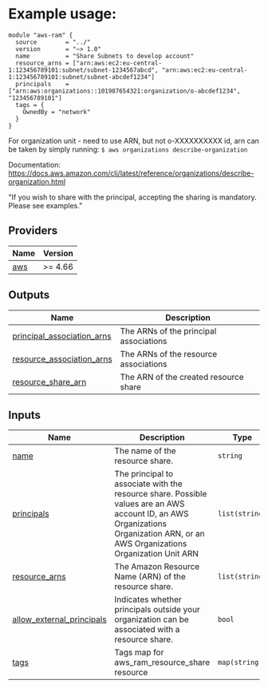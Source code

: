 
# Example usage:
```hcl
module "aws-ram" {
  source        = "../"
  version       = "~> 1.0"
  name          = "Share Subnets to develop account"
  resource_arns = ["arn:aws:ec2:eu-central-1:123456789101:subnet/subnet-1234567abcd", "arn:aws:ec2:eu-central-1:123456789101:subnet/subnet-abcdef1234"]
  principals    = ["arn:aws:organizations::101987654321:organization/o-abcdef1234", "123456789101"]
  tags = {
    OwnedBy = "network"
  }
}
```
For organization unit - need to use ARN, but not o-XXXXXXXXXX id, arn can be taken by simply running: `$ aws organizations describe-organization`

Documentation: https://docs.aws.amazon.com/cli/latest/reference/organizations/describe-organization.html

"If you wish to share with the principal, accepting the sharing is mandatory. Please see examples."



## Providers

| Name | Version |
|------|---------|
| <a name="provider_aws"></a> [aws](#provider\_aws) | >= 4.66 |

## Outputs

| Name | Description |
|------|-------------|
| <a name="output_principal_association_arns"></a> [principal\_association\_arns](#output\_principal\_association\_arns) | The ARNs of the principal associations |
| <a name="output_resource_association_arns"></a> [resource\_association\_arns](#output\_resource\_association\_arns) | The ARNs of the resource associations |
| <a name="output_resource_share_arn"></a> [resource\_share\_arn](#output\_resource\_share\_arn) | The ARN of the created resource share |

## Inputs

| Name | Description | Type | Default | Required |
|------|-------------|------|---------|:--------:|
| <a name="input_name"></a> [name](#input\_name) | The name of the resource share. | `string` | n/a | yes |
| <a name="input_principals"></a> [principals](#input\_principals) | The principal to associate with the resource share. Possible values are an AWS account ID, an AWS Organizations Organization ARN, or an AWS Organizations Organization Unit ARN | `list(string)` | n/a | yes |
| <a name="input_resource_arns"></a> [resource\_arns](#input\_resource\_arns) | The Amazon Resource Name (ARN) of the resource share. | `list(string)` | n/a | yes |
| <a name="input_allow_external_principals"></a> [allow\_external\_principals](#input\_allow\_external\_principals) | Indicates whether principals outside your organization can be associated with a resource share. | `bool` | `true` | no |
| <a name="input_tags"></a> [tags](#input\_tags) | Tags map for aws\_ram\_resource\_share resource | `map(string)` | `{}` | no | 